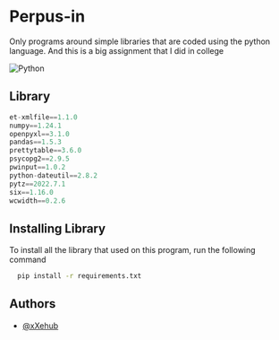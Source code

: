 
# Perpus-in

Only programs around simple libraries that are coded using the python language. And this is a big assignment that I did in college

![Python](https://img.shields.io/badge/python-3670A0?style=for-the-badge&logo=python&logoColor=ffdd54)

## Library

```python
et-xmlfile==1.1.0
numpy==1.24.1
openpyxl==3.1.0
pandas==1.5.3
prettytable==3.6.0
psycopg2==2.9.5
pwinput==1.0.2
python-dateutil==2.8.2
pytz==2022.7.1
six==1.16.0
wcwidth==0.2.6

```


## Installing Library

To install all the library that used on this program, run the following command

```bash
  pip install -r requirements.txt
```


## Authors

- [@xXehub](https://www.github.com/xXehub)

